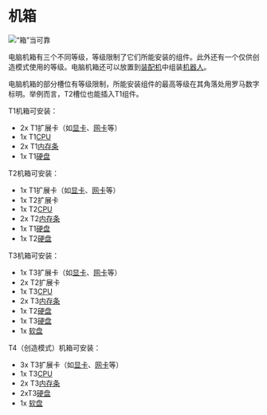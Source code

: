 # 机箱

![“箱”当可靠](oredict:oc:case1)

电脑机箱有三个不同等级，等级限制了它们所能安装的组件。此外还有一个仅供创造模式使用的等级。电脑机箱还可以放置到[装配机](assembler.md)中组装[机器人](robot.md)。

电脑机箱的部分槽位有等级限制，所能安装组件的最高等级在其角落处用罗马数字标明。举例而言，T2槽位也能插入T1组件。

T1机箱可安装：
- 2x T1扩展卡（如[显卡](../item/graphicsCard1.md)、[网卡](../item/lanCard.md)等）
- 1x T1[CPU](../item/cpu1.md)
- 2x T1[内存条](../item/ram1.md)
- 1x T1[硬盘](../item/hdd1.md)

T2机箱可安装：
- 1x T1扩展卡（如[显卡](../item/graphicsCard1.md)、[网卡](../item/lanCard.md)等）
- 1x T2扩展卡
- 1x T2[CPU](../item/cpu2.md)
- 2x T2[内存条](../item/ram3.md)
- 1x T1[硬盘](../item/hdd1.md)
- 1x T2[硬盘](../item/hdd2.md)

T3机箱可安装：
- 1x T3扩展卡（如[显卡](../item/graphicsCard1.md)、[网卡](../item/lanCard.md)等）
- 2x T2扩展卡
- 1x T3[CPU](../item/cpu3.md)
- 2x T3[内存条](../item/ram5.md)
- 1x T2[硬盘](../item/hdd2.md)
- 1x T3[硬盘](../item/hdd3.md)
- 1x [软盘](../item/floppy.md)

T4（创造模式）机箱可安装：
- 3x T3扩展卡（如[显卡](../item/graphicsCard1.md)、[网卡](../item/lanCard.md)等）
- 1x T3[CPU](../item/cpu3.md)
- 2x T3[内存条](../item/ram5.md)
- 2xT3[硬盘](../item/hdd3.md)
- 1x [软盘](../item/floppy.md)
